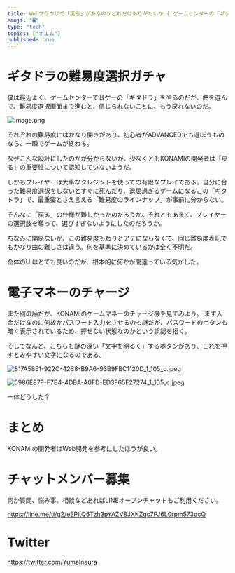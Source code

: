 ```yaml
---
title: Webブラウザで「戻る」があるのがどれだけありがたいか ( ゲームセンターの「ギタドラ」に思う)
emoji: "🖥"
type: "tech"
topics: ["ポエム"]
published: true
---
```


# ギタドラの難易度選択ガチャ

僕は最近よく、ゲームセンターで音ゲーの「ギタドラ」をやるのだが、曲を選んで、難易度選択画面まで進むと、信じられないことに、もう戻れないのだ。

![image.png](https://qiita-image-store.s3.ap-northeast-1.amazonaws.com/0/89618/a5d325f3-a4c4-50d8-a992-3ee44da15d9d.png)

それぞれの難易度にはかなり開きがあり、初心者がADVANCEDでも選ぼうものなら、一瞬でゲームが終わる。

なぜこんな設計にしたのかが分からないが、少なくともKONAMIの開発者は「戻る」の重要性について認知していないようだ。

しかもプレイヤーは大事なクレジットを使っての有限なプレイである。自分に合った難易度選択をしないとすぐに死んだり、退屈過ぎるゲームになるこの「ギタドラ」で、最重要とさえ言える「難易度のラインナップ」が事前に分からない。

そんなに「戻る」の仕様が難しかったのだろうか。それともあえて、プレイヤーの選択肢を奪って、選びすぎないようにしたのだろうか。

ちなみに関係ないが、この難易度もわりとアテにならなくて、同じ難易度表記でもかなり曲の難しさは違う。何を基準に決めているかは全く不明だ。

全体のUIはとても良いのだが、根本的に何かが間違っている気がした。

# 電子マネーのチャージ

また別の話だが、KONAMIのゲームマネーのチャージ機を見てみよう。
まず入金だけなのに何故かパスワード入力をさせるのも謎だが、パスワードのボタンも暗く表示されているため、押せない状態なのかという誤認を招く。

そしてなんと、こちらも謎の深い「文字を明るく」するボタンがあり、これを押すとみやすい文字になるのである。

![817A5851-922C-42B8-B9A6-93B9FBC1120D_1_105_c.jpeg](https://qiita-image-store.s3.ap-northeast-1.amazonaws.com/0/89618/261105f0-528f-4790-6ad1-e61707f2e0c6.jpeg)

![5986E87F-F7B4-4DBA-A0FD-ED3F65F27274_1_105_c.jpeg](https://qiita-image-store.s3.ap-northeast-1.amazonaws.com/0/89618/7b2de5ae-7d24-2233-4dca-55fea09752d9.jpeg)

一体どうした？

# まとめ

KONAMIの開発者はWeb開発を参考にしたほうが良い。

<!-- Update From Qiita API -->

# チャットメンバー募集


何か質問、悩み事、相談などあればLINEオープンチャットもご利用ください。

https://line.me/ti/g2/eEPltQ6Tzh3pYAZV8JXKZqc7PJ6L0rpm573dcQ





# Twitter


https://twitter.com/YumaInaura


<!-- Update From Qiita API -->


